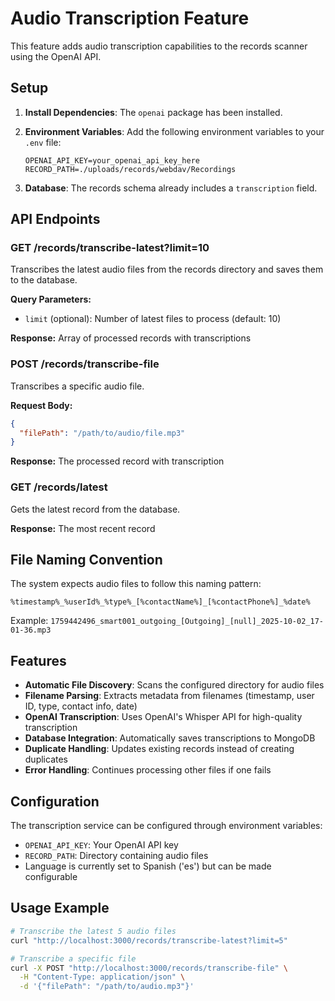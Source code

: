# Audio Transcription Feature

This feature adds audio transcription capabilities to the records scanner using the OpenAI API.

## Setup

1. **Install Dependencies**: The `openai` package has been installed.

2. **Environment Variables**: Add the following environment variables to your `.env` file:
   ```env
   OPENAI_API_KEY=your_openai_api_key_here
   RECORD_PATH=./uploads/records/webdav/Recordings
   ```

3. **Database**: The records schema already includes a `transcription` field.

## API Endpoints

### GET /records/transcribe-latest?limit=10
Transcribes the latest audio files from the records directory and saves them to the database.

**Query Parameters:**
- `limit` (optional): Number of latest files to process (default: 10)

**Response:** Array of processed records with transcriptions

### POST /records/transcribe-file
Transcribes a specific audio file.

**Request Body:**
```json
{
  "filePath": "/path/to/audio/file.mp3"
}
```

**Response:** The processed record with transcription

### GET /records/latest
Gets the latest record from the database.

**Response:** The most recent record

## File Naming Convention

The system expects audio files to follow this naming pattern:
```
%timestamp%_%userId%_%type%_[%contactName%]_[%contactPhone%]_%date%
```

Example: `1759442496_smart001_outgoing_[Outgoing]_[null]_2025-10-02_17-01-36.mp3`

## Features

- **Automatic File Discovery**: Scans the configured directory for audio files
- **Filename Parsing**: Extracts metadata from filenames (timestamp, user ID, type, contact info, date)
- **OpenAI Transcription**: Uses OpenAI's Whisper API for high-quality transcription
- **Database Integration**: Automatically saves transcriptions to MongoDB
- **Duplicate Handling**: Updates existing records instead of creating duplicates
- **Error Handling**: Continues processing other files if one fails

## Configuration

The transcription service can be configured through environment variables:

- `OPENAI_API_KEY`: Your OpenAI API key
- `RECORD_PATH`: Directory containing audio files
- Language is currently set to Spanish ('es') but can be made configurable

## Usage Example

```bash
# Transcribe the latest 5 audio files
curl "http://localhost:3000/records/transcribe-latest?limit=5"

# Transcribe a specific file
curl -X POST "http://localhost:3000/records/transcribe-file" \
  -H "Content-Type: application/json" \
  -d '{"filePath": "/path/to/audio.mp3"}'
```
